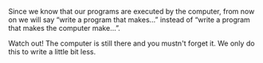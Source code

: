 Since we know that our programs are executed by the computer, from now on we will say “write a program that makes…” instead of “write a program that makes the computer make…”.
 
Watch out! The computer is still there and you mustn't forget it. We only do this to write a little bit less.

